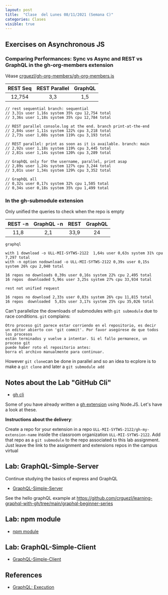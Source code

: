 ```yaml
---
layout: post
title:  "Clase  del Lunes 08/11/2021 (Semana C)"
categories: Clases
visible: true
---
```




## Exercises on Asynchronous JS

### Comparing Performances: Sync vs Async and REST vs GraphQL in the gh-org-members extension

Véase [crguezl/gh-org-members/gh-org-members.js](https://github.com/crguezl/gh-org-members/blob/main/gh-org-members.js)

| REST Seq    | REST Parallel | GraphQL     |
| :---:       |   :----:      |    :---:    |
| 12,754      | 3,3           | 1,5         |


```
// rest sequential branch: sequential
// 3,31s user 1,16s system 35% cpu 12,754 total
// 3,36s user 1,18s system 35% cpu 12,784 total

// REST parallel console.log at the end. branch print-at-the-end
// 2,84s user 1,11s system 122% cpu 3,218 total
// 2,73s user 1,08s system 119% cpu 3,193 total

// REST parallel: print as soon as it is available. branch: main
// 2,92s user 1,18s system 119% cpu 3,445 total
// 2,81s user 1,14s system 120% cpu 3,289 total

// GraphQL only for the username, parallel, print asap 
// 2,89s user 1,24s system 127% cpu 3,244 total
// 3,01s user 1,34s system 129% cpu 3,352 total

// GraphQL all 
// 0,32s user 0,17s system 32% cpu 1,505 total
// 0,34s user 0,18s system 35% cpu 1,499 total
```

### In the gh-submodule extension

Only unified the queries to check when the repo is empty

| REST -n | GraphQL -n | REST  | GraphQL |
| :---:   | :---:      | :---: | :---:   |
| 11,8    |  2,1       | 33,9  | 24      |



```
graphql 

with 1 download -o ULL-MII-SYTWS-2122  1,64s user 0,63s system 31% cpu 7,297 total
with -n option nodownload -o ULL-MII-SYTWS-2122 0,39s user 0,15s system 26% cpu 2,040 total

16 repos no downloads 0,39s user 0,16s system 22% cpu 2,495 total
16 repos  downloaded 5,96s user 3,25s system 27% cpu 33,934 total

rest not unified request 

16 repos no download 2,33s user 0,83s system 26% cpu 11,815 total
16 repos  downloaded  5,83s user 3,17s system 25% cpu 35,026 total

```


Can't parallelize the downloads of submodules with `git submodule` due to race conditions. `git` complains:

```
Otro proceso git parece estar corriendo en el repositorio, es decir
un editor abierto con 'git commit'. Por favor asegúrese de que todos los procesos
están terminados y vuelve a intentar. Si el fallo permanece, un proceso git
puede haber roto el repositorio antes:
borra el archivo manualmente para continuar.
```

However `git clone`can be done in parallel and so an idea to ecplore is to make a `git clone`
and later a `git submodule add`

## Notes about the Lab "GitHub Cli" 

* [gh cli]({{site.baseurl}}/practicas/06p6-t1-gh-cli.html#extension)

Some of you have already written a [gh extension]({{site.baseurl}}/tema1-introduccion/gh#extension) using Node.JS. Let's have a look at these.

**Instructions about the  delivery**: 

Create a repo for your extension in a repo `ULL-MII-SYTWS-2122/gh-my-extension-name`  inside the classroom organization `ULL-MII-SYTWS-2122`. Add that repo as a `git submodule` to the repo associated to this lab assignment. Just leave the link to the assignment and extensions repos in the campus virtual 

## Lab: GraphQL-Simple-Server

Continue studying the basics of express and GraphQL

* [GraphQL-Simple-Server]({{site.baseurl}}/practicas/graphql-simple-server/#resolvers)

See the hello graphQL example at <https://github.com/crguezl/learning-graphql-with-gh/tree/main/graphql-beginner-series>

## Lab: npm module

* [npm module]({{site.baseurl}}/practicas/npm-module)

## Lab: GraphQL-Simple-Client 

* [GraphQL-Simple-Client]({{site.baseurl}}/practicas/graphql-simple-client/)


## References

* [GraphQL: Execution](https://graphql.org/learn/execution/)